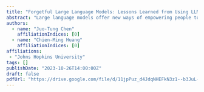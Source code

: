```yaml
---
title: "Forgetful Large Language Models: Lessons Learned from Using LLMs in Robot Programming"
abstract: "Large language models offer new ways of empowering people to program robot applications—namely, code generation via prompting. However, the code generated by LLMs is susceptible to errors. This work reports a preliminary exploration that empirically characterizes common errors produced by LLMs in robot programming. We categorize these errors into two phases: interpretation and execution. In this work, we focus on errors in execution and observe that they are caused by LLMs being “forgetful” of key information provided in user prompts. Based on this observation, we propose prompt engineering tactics designed to reduce errors in execution. We then demonstrate the effectiveness of these tactics with three language models: ChatGPT, Bard, and LLaMA-2. Finally, we discuss lessons learned from using LLMs in robot programming and call for the benchmarking of LLM-powered end-user development of robot applications."
authors:
  - name: "Juo-Tung Chen"
    affiliationIndices: [0]
  - name: "Chien-Ming Huang"
    affiliationIndices: [0]
affiliations:
 - "Johns Hopkins University"
tags: []
publishDate: "2023-10-26T14:00:00Z"
draft: false
pdfUrl: "https://drive.google.com/file/d/11jpPuz_d4JdqNHEFkN3z1--b3JuL-5M7/view"
---
```


